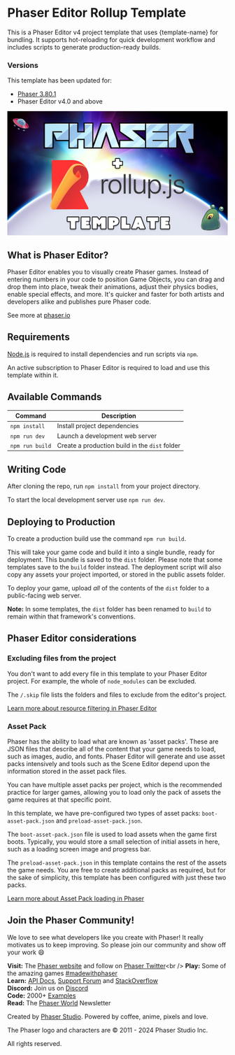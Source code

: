 # Phaser Editor Rollup Template

This is a Phaser Editor v4 project template that uses {template-name} for bundling. It supports hot-reloading for quick development workflow and includes scripts to generate production-ready builds.

### Versions

This template has been updated for:

- [Phaser 3.80.1](https://github.com/phaserjs/phaser)
- Phaser Editor v4.0 and above

![screenshot](screenshot.png)

## What is Phaser Editor?

Phaser Editor enables you to visually create Phaser games. Instead of entering numbers in your code to position Game Objects, you can drag and drop them into place, tweak their animations, adjust their physics bodies, enable special effects, and more. It's quicker and faster for both artists and developers alike and publishes pure Phaser code.

See more at [phaser.io](https://phaser.io/editor)

## Requirements

[Node.js](https://nodejs.org) is required to install dependencies and run scripts via `npm`.

An active subscription to Phaser Editor is required to load and use this template within it.

## Available Commands

| Command | Description |
|---------|-------------|
| `npm install` | Install project dependencies |
| `npm run dev` | Launch a development web server |
| `npm run build` | Create a production build in the `dist` folder |

## Writing Code

After cloning the repo, run `npm install` from your project directory.

To start the local development server use `npm run dev`.

## Deploying to Production

To create a production build use the command `npm run build`.

This will take your game code and build it into a single bundle, ready for deployment. This bundle is saved to the `dist` folder. Please note that some templates save to the `build` folder instead. The deployment script will also copy any assets your project imported, or stored in the public assets folder.

To deploy your game, upload *all* of the contents of the `dist` folder to a public-facing web server.

**Note:** In some templates, the `dist` folder has been renamed to `build` to remain within that framework's conventions.

## Phaser Editor considerations

### Excluding files from the project

You don't want to add every file in this template to your Phaser Editor project. For example, the whole of `node_modules` can be excluded.

The `/.skip` file lists the folders and files to exclude from the editor's project.

[Learn more about resource filtering in Phaser Editor](https://phaser.io/editor/docs/misc/resources-filtering)

### Asset Pack

Phaser has the ability to load what are known as 'asset packs'. These are JSON files that describe all of the content that your game needs to load, such as images, audio, and fonts. Phaser Editor will generate and use asset packs intensively and tools such as the Scene Editor depend upon the information stored in the asset pack files.

You can have multiple asset packs per project, which is the recommended practice for larger games, allowing you to load only the pack of assets the game requires at that specific point.

In this template, we have pre-configured two types of asset packs: `boot-asset-pack.json` and `preload-asset-pack.json`.

The `boot-asset-pack.json` file is used to load assets when the game first boots. Typically, you would store a small selection of initial assets in here, such as a loading screen image and progress bar.

The `preload-asset-pack.json` in this template contains the rest of the assets the game needs. You are free to create additional packs as required, but for the sake of simplicity, this template has been configured with just these two packs.

[Learn more about Asset Pack loading in Phaser](https://newdocs.phaser.io/docs/3.80.0/Phaser.Loader.LoaderPlugin#pack)

## Join the Phaser Community!

We love to see what developers like you create with Phaser! It really motivates us to keep improving. So please join our community and show off your work 😄

**Visit:** The [Phaser website](https://phaser.io) and follow on [Phaser Twitter](https://twitter.com/phaser_)<br />
**Play:** Some of the amazing games [#madewithphaser](https://twitter.com/search?q=%23madewithphaser&src=typed_query&f=live)<br />
**Learn:** [API Docs](https://newdocs.phaser.io), [Support Forum](https://phaser.discourse.group/) and [StackOverflow](https://stackoverflow.com/questions/tagged/phaser-framework)<br />
**Discord:** Join us on [Discord](https://discord.gg/phaser)<br />
**Code:** 2000+ [Examples](https://labs.phaser.io)<br />
**Read:** The [Phaser World](https://phaser.io/community/newsletter) Newsletter<br />

Created by [Phaser Studio](mailto:support@phaser.io). Powered by coffee, anime, pixels and love.

The Phaser logo and characters are &copy; 2011 - 2024 Phaser Studio Inc.

All rights reserved.
